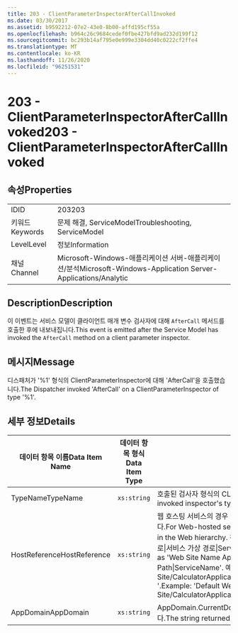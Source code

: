 ```yaml
---
title: 203 - ClientParameterInspectorAfterCallInvoked
ms.date: 03/30/2017
ms.assetid: b9592212-07e2-43e0-8b00-affd195cf55a
ms.openlocfilehash: b964c26c9684cedef0fbe427bfd9ad232d199f12
ms.sourcegitcommit: bc293b14af795e0e999e3304dd40c0222cf2ffe4
ms.translationtype: MT
ms.contentlocale: ko-KR
ms.lasthandoff: 11/26/2020
ms.locfileid: "96251531"
---
```

# <a name="203---clientparameterinspectoraftercallinvoked"></a><span data-ttu-id="6d4b4-102">203 - ClientParameterInspectorAfterCallInvoked</span><span class="sxs-lookup"><span data-stu-id="6d4b4-102">203 - ClientParameterInspectorAfterCallInvoked</span></span>

## <a name="properties"></a><span data-ttu-id="6d4b4-103">속성</span><span class="sxs-lookup"><span data-stu-id="6d4b4-103">Properties</span></span>  
  
|||  
|-|-|  
|<span data-ttu-id="6d4b4-104">ID</span><span class="sxs-lookup"><span data-stu-id="6d4b4-104">ID</span></span>|<span data-ttu-id="6d4b4-105">203</span><span class="sxs-lookup"><span data-stu-id="6d4b4-105">203</span></span>|  
|<span data-ttu-id="6d4b4-106">키워드</span><span class="sxs-lookup"><span data-stu-id="6d4b4-106">Keywords</span></span>|<span data-ttu-id="6d4b4-107">문제 해결, ServiceModel</span><span class="sxs-lookup"><span data-stu-id="6d4b4-107">Troubleshooting, ServiceModel</span></span>|  
|<span data-ttu-id="6d4b4-108">Level</span><span class="sxs-lookup"><span data-stu-id="6d4b4-108">Level</span></span>|<span data-ttu-id="6d4b4-109">정보</span><span class="sxs-lookup"><span data-stu-id="6d4b4-109">Information</span></span>|  
|<span data-ttu-id="6d4b4-110">채널</span><span class="sxs-lookup"><span data-stu-id="6d4b4-110">Channel</span></span>|<span data-ttu-id="6d4b4-111">Microsoft-Windows-애플리케이션 서버-애플리케이션/분석</span><span class="sxs-lookup"><span data-stu-id="6d4b4-111">Microsoft-Windows-Application Server-Applications/Analytic</span></span>|  
  
## <a name="description"></a><span data-ttu-id="6d4b4-112">Description</span><span class="sxs-lookup"><span data-stu-id="6d4b4-112">Description</span></span>  

 <span data-ttu-id="6d4b4-113">이 이벤트는 서비스 모델이 클라이언트 매개 변수 검사자에 대해 `AfterCall` 메서드를 호출한 후에 내보내집니다.</span><span class="sxs-lookup"><span data-stu-id="6d4b4-113">This event is emitted after the Service Model has invoked the `AfterCall` method on a client parameter inspector.</span></span>  
  
## <a name="message"></a><span data-ttu-id="6d4b4-114">메시지</span><span class="sxs-lookup"><span data-stu-id="6d4b4-114">Message</span></span>  

 <span data-ttu-id="6d4b4-115">디스패처가 '%1' 형식의 ClientParameterInspector에 대해 'AfterCall'을 호출했습니다.</span><span class="sxs-lookup"><span data-stu-id="6d4b4-115">The Dispatcher invoked 'AfterCall' on a ClientParameterInspector of type '%1'.</span></span>  
  
## <a name="details"></a><span data-ttu-id="6d4b4-116">세부 정보</span><span class="sxs-lookup"><span data-stu-id="6d4b4-116">Details</span></span>  
  
|<span data-ttu-id="6d4b4-117">데이터 항목 이름</span><span class="sxs-lookup"><span data-stu-id="6d4b4-117">Data Item Name</span></span>|<span data-ttu-id="6d4b4-118">데이터 항목 형식</span><span class="sxs-lookup"><span data-stu-id="6d4b4-118">Data Item Type</span></span>|<span data-ttu-id="6d4b4-119">Description</span><span class="sxs-lookup"><span data-stu-id="6d4b4-119">Description</span></span>|  
|--------------------|--------------------|-----------------|  
|<span data-ttu-id="6d4b4-120">TypeName</span><span class="sxs-lookup"><span data-stu-id="6d4b4-120">TypeName</span></span>|`xs:string`|<span data-ttu-id="6d4b4-121">호출된 검사자 형식의 CLR FullName입니다.</span><span class="sxs-lookup"><span data-stu-id="6d4b4-121">The CLR FullName of the invoked inspector's type.</span></span>|  
|<span data-ttu-id="6d4b4-122">HostReference</span><span class="sxs-lookup"><span data-stu-id="6d4b4-122">HostReference</span></span>|`xs:string`|<span data-ttu-id="6d4b4-123">웹 호스팅 서비스의 경우 이 필드는 웹 계층의 서비스를 고유하게 식별합니다.</span><span class="sxs-lookup"><span data-stu-id="6d4b4-123">For Web-hosted services, this field uniquely identifies the service in the Web hierarchy.</span></span> <span data-ttu-id="6d4b4-124">해당 형식은 ' 웹 사이트 이름 응용 프로그램 가상 경로&#124;서비스 가상 경로&#124;ServiceName '으로 정의 됩니다.</span><span class="sxs-lookup"><span data-stu-id="6d4b4-124">Its format is defined as 'Web Site Name Application Virtual Path&#124;Service Virtual Path&#124;ServiceName'.</span></span> <span data-ttu-id="6d4b4-125">예: ' Default Web Site/CalculatorApplication&#124;/CalculatorService.svc&#124;CalculatorService '.</span><span class="sxs-lookup"><span data-stu-id="6d4b4-125">Example: 'Default Web Site/CalculatorApplication&#124;/CalculatorService.svc&#124;CalculatorService'.</span></span>|  
|<span data-ttu-id="6d4b4-126">AppDomain</span><span class="sxs-lookup"><span data-stu-id="6d4b4-126">AppDomain</span></span>|`xs:string`|<span data-ttu-id="6d4b4-127">AppDomain.CurrentDomain.FriendlyName에서 반환되는 문자열입니다.</span><span class="sxs-lookup"><span data-stu-id="6d4b4-127">The string returned by AppDomain.CurrentDomain.FriendlyName.</span></span>|
